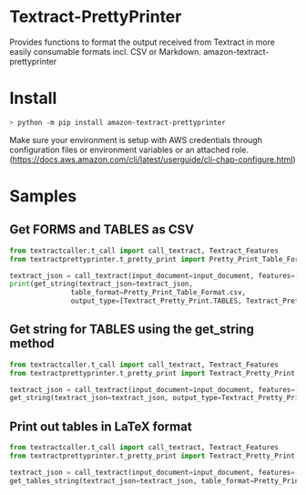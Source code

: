 # Textract-PrettyPrinter

Provides functions to format the output received from Textract in more easily consumable formats incl. CSV or Markdown.
amazon-textract-prettyprinter

# Install

```bash
> python -m pip install amazon-textract-prettyprinter
```

Make sure your environment is setup with AWS credentials through configuration files or environment variables or an attached role. (https://docs.aws.amazon.com/cli/latest/userguide/cli-chap-configure.html)


# Samples

## Get FORMS and TABLES as CSV

```python
from textractcaller.t_call import call_textract, Textract_Features
from textractprettyprinter.t_pretty_print import Pretty_Print_Table_Format, Textract_Pretty_Print, get_string

textract_json = call_textract(input_document=input_document, features=[Textract_Features.FORMS, Textract_Features.TABLES])
print(get_string(textract_json=textract_json,
               table_format=Pretty_Print_Table_Format.csv,
               output_type=[Textract_Pretty_Print.TABLES, Textract_Pretty_Print.FORMS]))
```

## Get string for TABLES using the get_string method

```python
from textractcaller.t_call import call_textract, Textract_Features
from textractprettyprinter.t_pretty_print import Textract_Pretty_Print, get_string

textract_json = call_textract(input_document=input_document, features=[Textract_Features.TABLES])
get_string(textract_json=textract_json, output_type=Textract_Pretty_Print.TABLES)
```

## Print out tables in LaTeX format

```python
from textractcaller.t_call import call_textract, Textract_Features
from textractprettyprinter.t_pretty_print import Textract_Pretty_Print, get_string

textract_json = call_textract(input_document=input_document, features=[Textract_Features.FORMS, Textract_Features.TABLES])
get_tables_string(textract_json=textract_json, table_format=Pretty_Print_Table_Format.latex)
```

